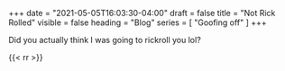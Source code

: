 +++
date = "2021-05-05T16:03:30-04:00"
draft = false
title = "Not Rick Rolled"
visible = false
heading = "Blog"
series = [ "Goofing off" ]
+++

Did you actually think I was going to rickroll you lol?

{{< rr >}}

